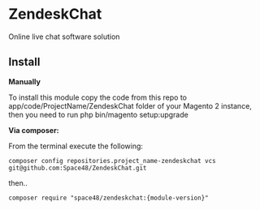 # ZendeskChat
Online live chat software solution


**Install**
---------------------

**Manually**

To install this module copy the code from this repo to app/code/ProjectName/ZendeskChat folder of your Magento 2 instance, then you need to run php bin/magento setup:upgrade

**Via composer:**

From the terminal execute the following:

`composer config repositories.project_name-zendeskchat vcs git@github.com:Space48/ZendeskChat.git`

then..

`composer require "space48/zendeskchat:{module-version}"`
